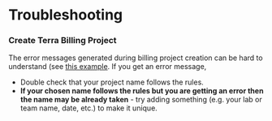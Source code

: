 # Troubleshooting

### Create Terra Billing Project

The error messages generated during billing project creation can be hard to understand (see [this example](https://help.anvilproject.org/t/error-creating-billing-project/47).  If you get an error message,

- Double check that your project name follows the rules.
- **If your chosen name follows the rules but you are getting an error then the name may be already taken** - try adding something (e.g. your lab or team name, date, etc.) to make it unique.
